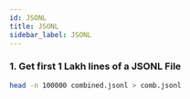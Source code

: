 ```yaml
---
id: JSONL
title: JSONL
sidebar_label: JSONL
---
```


### 1. Get first 1 Lakh lines of a JSONL File

```bash
head -n 100000 combined.jsonl > comb.jsonl
```